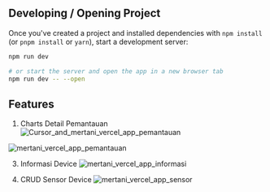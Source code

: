 ## Developing / Opening Project

Once you've created a project and installed dependencies with `npm install` (or `pnpm install` or `yarn`), start a development server:

```bash
npm run dev

# or start the server and open the app in a new browser tab
npm run dev -- --open
```

## Features

1. Charts Detail Pemantauan
![Cursor_and_mertani_vercel_app_pemantauan](https://github.com/user-attachments/assets/5dc3beca-8c77-4088-b750-d7001f1918ab)

![mertani_vercel_app_pemantauan](https://github.com/user-attachments/assets/b523770f-6f85-4985-8aff-7775be0d160b)

3. Informasi Device
![mertani_vercel_app_informasi](https://github.com/user-attachments/assets/c1a3edc6-f377-4eff-8f50-69b398890709)

4. CRUD Sensor Device
![mertani_vercel_app_sensor](https://github.com/user-attachments/assets/2b2c1c38-9046-4a08-90eb-88702317488c)

